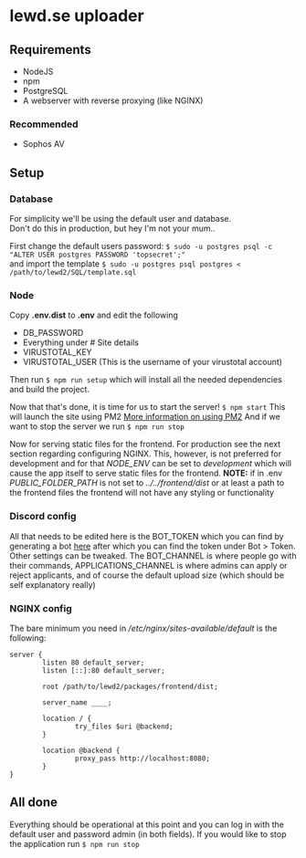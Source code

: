# lewd.se uploader

## Requirements

* NodeJS
* npm
* PostgreSQL
* A webserver with reverse proxying (like NGINX)

### Recommended

* Sophos AV

## Setup

### Database
For simplicity we'll be using the default user and database.<br>
Don't do this in production, but hey I'm not your mum..

First change the default users password:
`$ sudo -u postgres psql -c "ALTER USER postgres PASSWORD 'topsecret';"`<br>
and import the template
`$ sudo -u postgres psql postgres < /path/to/lewd2/SQL/template.sql`

### Node

Copy **.env.dist** to **.env** and edit the following

* DB_PASSWORD
* Everything under # Site details
* VIRUSTOTAL_KEY  
* VIRUSTOTAL_USER (This is the username of your virustotal account)

Then run `$ npm run setup` which will install all the needed dependencies and build the project. 

Now that that's done, it is time for us to start the server! `$ npm start`
This will launch the site using PM2 [More information on using PM2](https://pm2.keymetrics.io/)
And if we want to stop the server we run `$ npm run stop`

Now for serving static files for the frontend. For production see the next section regarding configuring NGINX. 
This, however, is not preferred for development and for that _NODE\_ENV_ can be set to _development_ which will cause the app itself to serve static files for the frontend.
**NOTE:** if in .env _PUBLIC_FOLDER_PATH_ is not set to _../../frontend/dist_ or at least a path to the frontend files the frontend will not have any styling or functionality

### Discord config

All that needs to be edited here is the BOT\_TOKEN which you can find by generating a bot [here](https://discord.com/developers/applications) after which you can find the token under Bot > Token. Other settings can be tweaked. The BOT_CHANNEL is where people go with their commands, APPLICATIONS_CHANNEL is where admins can apply or reject applicants, and of course the default upload size (which should be self explanatory really)

### NGINX config

The bare minimum you need in _/etc/nginx/sites-available/default_ is the following:

```nginx
server {
        listen 80 default_server;
        listen [::]:80 default_server;

        root /path/to/lewd2/packages/frontend/dist;

        server_name ____;

        location / {
                try_files $uri @backend;
        }

        location @backend {
                proxy_pass http://localhost:8080;
        }
}
```

## All done

Everything should be operational at this point and you can log in with the default user and password admin (in both fields).
If you would like to stop the application run `$ npm run stop`